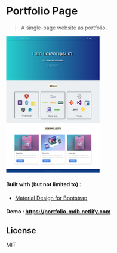 # Portfolio Page
> A single-page website as portfolio. 

<img src="screenshot.png" alt="screenshot" width="250"/>

#### Built with (but not limited to) :
   * [Material Design for Bootstrap](https://mdbootstrap.com/)
  
#### Demo : <https://portfolio-mdb.netlify.com>

## License
MIT